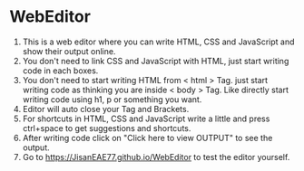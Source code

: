 # WebEditor

1. This is a web editor where you can write HTML, CSS and JavaScript and show their output online.
2. You don't need to link CSS and JavaScript with HTML, just start writing code in each boxes.
3. You don't need to start writing HTML from < html > Tag. just start writing code as thinking you are inside < body > Tag. Like directly start writing code using h1, p  or something you want.
4. Editor will auto close your Tag and Brackets.
5. For shortcuts in HTML, CSS and JavaScript write a little and press ctrl+space to get suggestions and shortcuts.
6. After writing code click on "Click here to view OUTPUT" to see the output.
7. Go to https://JisanEAE77.github.io/WebEditor to test the editor yourself.
